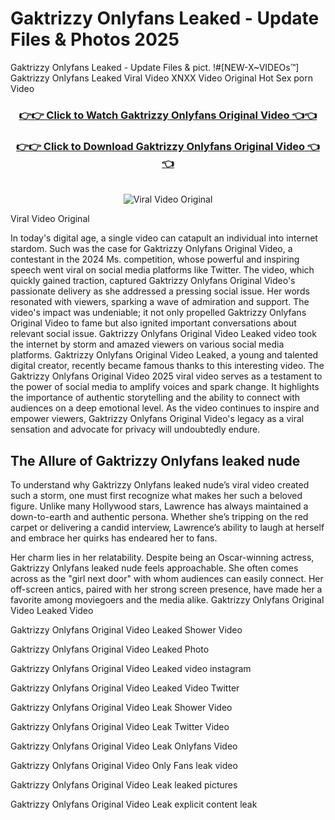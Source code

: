 # Gaktrizzy Onlyfans Leaked - Update Files & Photos 2025

Gaktrizzy Onlyfans Leaked - Update Files & pict. !#[NEW-X~VIDEOs™] Gaktrizzy Onlyfans Leaked Viral Video XNXX Video Original Hot Sex porn Video
<br>
<div align="center">
<h3><a href="https://links2leaks.com/gaktrizzy" rel="nofollow">👉👉 Click to Watch Gaktrizzy Onlyfans Original Video 👈👈</a></h3>
<h3><a href="https://links2leaks.com/gaktrizzy" rel="nofollow">👉👉 Click to Download Gaktrizzy Onlyfans Original Video 👈👈</a></h3>
<br>
<a href="https://links2leaks.com/gaktrizzy" rel="nofollow"><img src="https://i.ibb.co/Gkj2r4b/banner.png" alt="Viral Video Original" style="max-width: 100%; display: inline-block;" data-target="animated-image.originalImage"></a>
</div>

Viral Video Original

In today's digital age, a single video can catapult an individual into internet stardom. Such was the case for Gaktrizzy Onlyfans Original Video, a contestant in the 2024 Ms. competition, whose powerful and inspiring speech went viral on social media platforms like Twitter.
The video, which quickly gained traction, captured Gaktrizzy Onlyfans Original Video's passionate delivery as she addressed a pressing social issue. Her words resonated with viewers, sparking a wave of admiration and support. The video's impact was undeniable; it not only propelled Gaktrizzy Onlyfans Original Video to fame but also ignited important conversations about relevant social issue.
Gaktrizzy Onlyfans Original Video Leaked video took the internet by storm and amazed viewers on various social media platforms. Gaktrizzy Onlyfans Original Video Leaked, a young and talented digital creator, recently became famous thanks to this interesting video.
The Gaktrizzy Onlyfans Original Video 2025 viral video serves as a testament to the power of social media to amplify voices and spark change. It highlights the importance of authentic storytelling and the ability to connect with audiences on a deep emotional level. As the video continues to inspire and empower viewers, Gaktrizzy Onlyfans Original Video's legacy as a viral sensation and advocate for privacy will undoubtedly endure.

<h2>The Allure of Gaktrizzy Onlyfans leaked nude</h2>


To understand why Gaktrizzy Onlyfans leaked nude’s viral video created such a storm, one must first recognize what makes her such a beloved figure. Unlike many Hollywood stars, Lawrence has always maintained a down-to-earth and authentic persona. Whether she’s tripping on the red carpet or delivering a candid interview, Lawrence’s ability to laugh at herself and embrace her quirks has endeared her to fans.

Her charm lies in her relatability. Despite being an Oscar-winning actress, Gaktrizzy Onlyfans leaked nude feels approachable. She often comes across as the "girl next door" with whom audiences can easily connect. Her off-screen antics, paired with her strong screen presence, have made her a favorite among moviegoers and the media alike.
Gaktrizzy Onlyfans Original Video Leaked Video

Gaktrizzy Onlyfans Original Video Leaked Shower Video

Gaktrizzy Onlyfans Original Video Leaked Photo

Gaktrizzy Onlyfans Original Video Leaked video instagram

Gaktrizzy Onlyfans Original Video Leaked Video Twitter

Gaktrizzy Onlyfans Original Video Leak Shower Video

Gaktrizzy Onlyfans Original Video Leak Twitter Video

Gaktrizzy Onlyfans Original Video Leak Onlyfans Video

Gaktrizzy Onlyfans Original Video Only Fans leak video

Gaktrizzy Onlyfans Original Video Leak leaked pictures

Gaktrizzy Onlyfans Original Video Leak explicit content leak